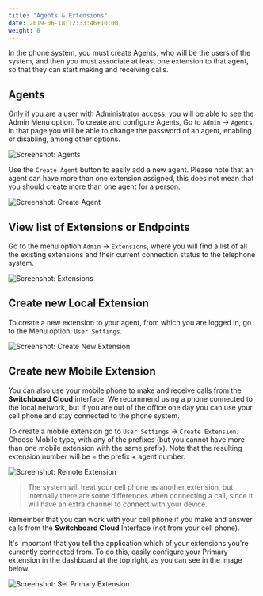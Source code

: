 ```yaml
---
title: "Agents & Extensions"
date: 2019-06-18T12:33:46+10:00
weight: 8
---
```


In the phone system, you must create Agents, who will be the users of the system, and then you must associate at least one extension to that agent, so that they can start making and receiving calls.


## Agents


Only if you are a user with Administrator access, you will be able to see the Admin Menu option. To create and configure Agents, Go to `Admin` -> `Agents`, in that page you will be able to change the password of an agent, enabling or disabling, among other options.


![Screenshot: Agents](./../../images/docs/extensions/agent.png)


Use the `Create Agent` button to easily add a new agent. Please note that an agent can have more than one extension assigned, this does not mean that you should create more than one agent for a person.


![Screenshot: Create Agent](./../../images/docs/extensions/create_agent.png)


## View list of Extensions or Endpoints


Go to the menu option `Admin` -> `Extensions`, where you will find a list of all the existing extensions and their current connection status to the telephone system.


![Screenshot: Extensions](./../../images/docs/extensions/extension.png)


## Create new Local Extension

To create a new extension to your agent, from which you are logged in, go to the Menu option: `User Settings`.


![Screenshot: Create New Extension](./../../images/docs/extensions/create_extension.png)


## Create new Mobile Extension

You can also use your mobile phone to make and receive calls from the **Switchboard Cloud** interface. We recommend using a phone connected to the local network, but if you are out of the office one day you can use your cell phone and stay connected to the phone system.

To create a mobile extension go to `User Settings` -> `Create Extension`. Choose Mobile type, with any of the prefixes (but you cannot have more than one mobile extension with the same prefix). Note that the resulting extension number will be = the prefix + agent number.


![Screenshot: Remote Extension](./../../images/docs/extensions/mobile_extension.png)


> The system will treat your cell phone as another extension, but internally there are some differences when connecting a call, since it will have an extra channel to connect with your device.

Remember that you can work with your cell phone if you make and answer calls from the **Switchboard Cloud** Interface (not from your cell phone).

It's important that you tell the application which of your extensions you're currently connected from. To do this, easily configure your Primary extension in the dashboard at the top right, as you can see in the image below.


![Screenshot: Set Primary Extension](./../../images/docs/extensions/primary_extension.png)
